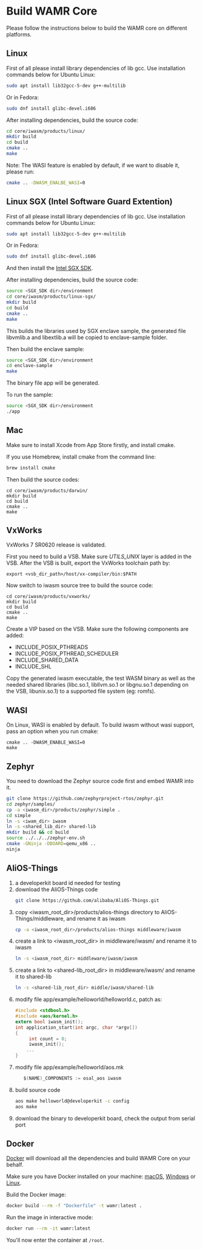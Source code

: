
Build WAMR Core
=========================
Please follow the instructions below to build the WAMR core on different platforms.

Linux
-------------------------
First of all please install library dependencies of lib gcc.
Use installation commands below for Ubuntu Linux:
``` Bash
sudo apt install lib32gcc-5-dev g++-multilib
```
Or in Fedora:
``` Bash
sudo dnf install glibc-devel.i686
```

After installing dependencies, build the source code:
``` Bash
cd core/iwasm/products/linux/
mkdir build
cd build
cmake ..
make
```
Note:
The WASI feature is enabled by default, if we want to disable it, please run:
``` Bash
cmake .. -DWASM_ENALBE_WASI=0
```

Linux SGX (Intel Software Guard Extention)
-------------------------
First of all please install library dependencies of lib gcc.
Use installation commands below for Ubuntu Linux:
``` Bash
sudo apt install lib32gcc-5-dev g++-multilib
```
Or in Fedora:
``` Bash
sudo dnf install glibc-devel.i686
```

And then install the [Intel SGX SDK](https://software.intel.com/en-us/sgx/sdk).

After installing dependencies, build the source code:
``` Bash
source <SGX_SDK dir>/environment
cd core/iwasm/products/linux-sgx/
mkdir build
cd build
cmake ..
make
```
This builds the libraries used by SGX enclave sample, the generated file libvmlib.a and libextlib.a will be copied to enclave-sample folder.

Then build the enclave sample:
``` Bash
source <SGX_SDK dir>/environment
cd enclave-sample
make
```
The binary file app will be generated.

To run the sample:
``` Bash
source <SGX_SDK dir>/environment
./app
```

Mac
-------------------------
Make sure to install Xcode from App Store firstly, and install cmake.

If you use Homebrew, install cmake from the command line:
``` Bash
brew install cmake
```

Then build the source codes:
```
cd core/iwasm/products/darwin/
mkdir build
cd build
cmake ..
make
```

VxWorks
-------------------------
VxWorks 7 SR0620 release is validated.

First you need to build a VSB. Make sure *UTILS_UNIX* layer is added in the VSB.
After the VSB is built, export the VxWorks toolchain path by:
```
export <vsb_dir_path>/host/vx-compiler/bin:$PATH
```
Now switch to iwasm source tree to build the source code:
```
cd core/iwasm/products/vxworks/
mkdir build
cd build
cmake ..
make
```
Create a VIP based on the VSB. Make sure the following components are added:
* INCLUDE_POSIX_PTHREADS
* INCLUDE_POSIX_PTHREAD_SCHEDULER
* INCLUDE_SHARED_DATA
* INCLUDE_SHL

Copy the generated iwasm executable, the test WASM binary as well as the needed
shared libraries (libc.so.1, libllvm.so.1 or libgnu.so.1 depending on the VSB,
libunix.so.1) to a supported file system (eg: romfs).

WASI
-------------------------
On Linux, WASI is enabled by default. To build iwasm without wasi support, pass an option when you run cmake:
```
cmake .. -DWASM_ENABLE_WASI=0
make
```

Zephyr
-------------------------
You need to download the Zephyr source code first and embed WAMR into it.
``` Bash
git clone https://github.com/zephyrproject-rtos/zephyr.git
cd zephyr/samples/
cp -a <iwasm_dir>/products/zephyr/simple .
cd simple
ln -s <iwam_dir> iwasm
ln -s <shared_lib_dir> shared-lib
mkdir build && cd build
source ../../../zephyr-env.sh
cmake -GNinja -DBOARD=qemu_x86 ..
ninja
```

AliOS-Things
-------------------------
1. a developerkit board id needed for testing
2. download the AliOS-Things code
   ``` Bash
   git clone https://github.com/alibaba/AliOS-Things.git
   ```
3. copy <iwasm_root_dir>/products/alios-things directory to AliOS-Things/middleware, and rename it as iwasm
   ``` Bash
   cp -a <iwasm_root_dir>/products/alios-things middleware/iwasm
   ```
4. create a link to <iwasm_root_dir> in middleware/iwasm/ and rename it to iwasm
   ``` Bash
   ln -s <iwasm_root_dir> middleware/iwasm/iwasm
   ```
5. create a link to <shared-lib_root_dir> in middleware/iwasm/ and rename it to shared-lib
   ``` Bash
   ln -s <shared-lib_root_dir> middle/iwasm/shared-lib
   ```
6. modify file app/example/helloworld/helloworld.c, patch as:
   ``` C
   #include <stdbool.h>
   #include <aos/kernel.h>
   extern bool iwasm_init();
   int application_start(int argc, char *argv[])
   {
        int count = 0;
        iwasm_init();
       ...
   }
   ```
7. modify file app/example/helloworld/aos.mk
   ``` C
      $(NAME)_COMPONENTS := osal_aos iwasm
   ```
8. build source code
   ``` Bash
   aos make helloworld@developerkit -c config
   aos make
   ```
9. download the binary to developerkit board, check the output from serial port

Docker
-------------------------
[Docker](https://www.docker.com/) will download all the dependencies and build WAMR Core on your behalf.

Make sure you have Docker installed on your machine: [macOS](https://docs.docker.com/docker-for-mac/install/), [Windows](https://docs.docker.com/docker-for-windows/install/) or [Linux](https://docs.docker.com/install/linux/docker-ce/ubuntu/).

Build the Docker image:

``` Bash
docker build --rm -f "Dockerfile" -t wamr:latest .
```
Run the image in interactive mode:
``` Bash
docker run --rm -it wamr:latest
```
You'll now enter the container at `/root`.

